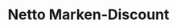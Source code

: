 ---
title: "Netto Marken-Discount"
url: /koeln/netto-marken-discount-venloer-strasse-2/
shop: Supermarkt
---